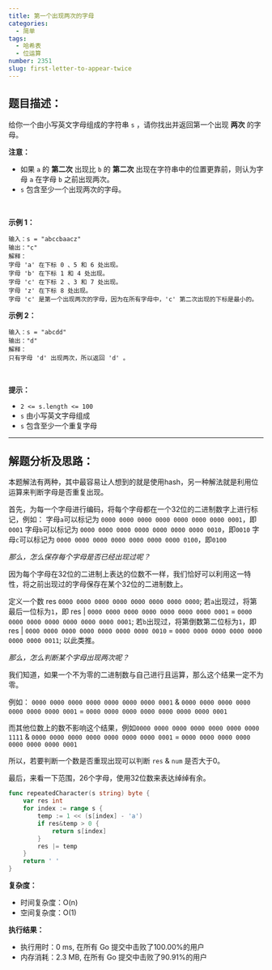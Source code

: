 ```yaml
---
title: 第一个出现两次的字母
categories:
  - 简单
tags:
  - 哈希表
  - 位运算
number: 2351
slug: first-letter-to-appear-twice
---
```



## 题目描述：

<p>给你一个由小写英文字母组成的字符串 <code>s</code> ，请你找出并返回第一个出现 <strong>两次</strong> 的字母。</p>

<p><strong>注意：</strong></p>

<ul>
 <li>如果 <code>a</code> 的 <strong>第二次</strong> 出现比 <code>b</code> 的 <strong>第二次</strong> 出现在字符串中的位置更靠前，则认为字母 <code>a</code> 在字母 <code>b</code> 之前出现两次。</li>
 <li><code>s</code> 包含至少一个出现两次的字母。</li>
</ul>

<p>&nbsp;</p>

<p><strong>示例 1：</strong></p>

```
输入：s = "abccbaacz" 
输出："c" 
解释：
字母 'a' 在下标 0 、5 和 6 处出现。 
字母 'b' 在下标 1 和 4 处出现。 
字母 'c' 在下标 2 、3 和 7 处出现。 
字母 'z' 在下标 8 处出现。 
字母 'c' 是第一个出现两次的字母，因为在所有字母中，'c' 第二次出现的下标是最小的。
```

<p><strong>示例 2：</strong></p>

```
输入：s = "abcdd"
输出："d"
解释：
只有字母 'd' 出现两次，所以返回 'd' 。
```

<p>&nbsp;</p>

<p><strong>提示：</strong></p>

<ul>
 <li><code>2 &lt;= s.length &lt;= 100</code></li>
 <li><code>s</code> 由小写英文字母组成</li>
 <li><code>s</code> 包含至少一个重复字母</li>
</ul>

---
## 解题分析及思路：

本题解法有两种，其中最容易让人想到的就是使用hash，另一种解法就是利用位运算来判断字母是否重复出现。

首先，为每一个字母进行编码，将每个字母都在一个32位的二进制数字上进行标记，例如：
字母`a`可以标记为  `0000 0000 0000 0000 0000 0000 0000 0001`，即`0001`
字母`b`可以标记为  `0000 0000 0000 0000 0000 0000 0000 0010`，即`0010`
字母`c`可以标记为  `0000 0000 0000 0000 0000 0000 0000 0100`，即`0100`

*那么，怎么保存每个字母是否已经出现过呢？*

因为每个字母在32位的二进制上表达的位数不一样，我们恰好可以利用这一特性，将之前出现过的字母保存在某个32位的二进制数上。

定义一个数 res `0000 0000 0000 0000 0000 0000 0000 0000`;
若`a`出现过，将第最后一位标为`1`，即 res | `0000 0000 0000 0000 0000 0000 0000 0001` = `0000 0000 0000 0000 0000 0000 0000 0001`;
若`b`出现过，将第倒数第二位标为`1`，即 res | `0000 0000 0000 0000 0000 0000 0000 0010` = `0000 0000 0000 0000 0000 0000 0000 0011`;
以此类推。

*那么，怎么判断某个字母出现两次呢？*

我们知道，如果一个不为零的二进制数与自己进行且运算，那么这个结果一定不为零。

例如： `0000 0000 0000 0000 0000 0000 0000 0001` &  `0000 0000 0000 0000 0000 0000 0000 0001` =  `0000 0000 0000 0000 0000 0000 0000 0001`

而其他位数上的数不影响这个结果，例如`0000 0000 0000 0000 0000 0000 0000 1111` &  `0000 0000 0000 0000 0000 0000 0000 0001` =  `0000 0000 0000 0000 0000 0000 0000 0001`

所以，若要判断一个数是否重现出现可以判断 `res` & `num` 是否大于0。


最后，来看一下范围，26个字母，使用32位数来表达绰绰有余。

```go
func repeatedCharacter(s string) byte {
	var res int
	for index := range s {
		temp := 1 << (s[index] - 'a')
		if res&temp > 0 {
			return s[index]
		}
		res |= temp
	}
	return ' '
}
```

**复杂度：**
- 时间复杂度：O(n)
- 空间复杂度：O(1)

**执行结果：**

- 执行用时：0 ms, 在所有 Go 提交中击败了100.00%的用户
- 内存消耗：2.3 MB, 在所有 Go 提交中击败了90.91%的用户
